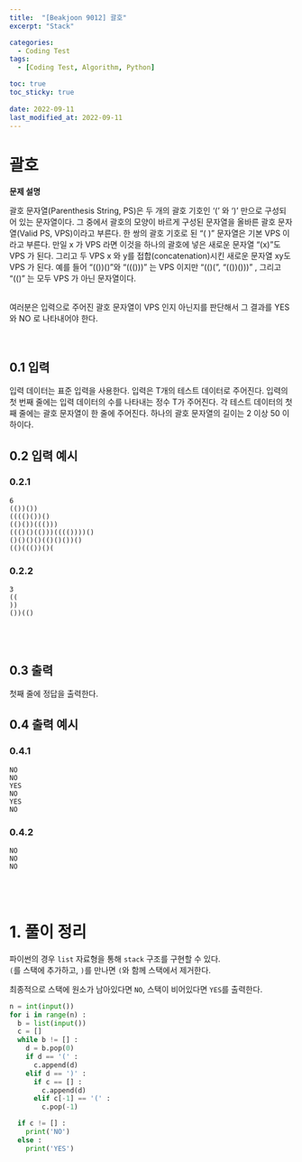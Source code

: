 ```yaml
---
title:  "[Beakjoon 9012] 괄호"
excerpt: "Stack"

categories:
  - Coding Test
tags:
  - [Coding Test, Algorithm, Python]

toc: true
toc_sticky: true
 
date: 2022-09-11
last_modified_at: 2022-09-11
---
```




# 괄호

**문제 설명**

괄호 문자열(Parenthesis String, PS)은 두 개의 괄호 기호인 ‘(’ 와 ‘)’ 만으로 구성되어 있는 문자열이다. 그 중에서 괄호의 모양이 바르게 구성된 문자열을 올바른 괄호 문자열(Valid PS, VPS)이라고 부른다. 한 쌍의 괄호 기호로 된 “( )” 문자열은 기본 VPS 이라고 부른다. 만일 x 가 VPS 라면 이것을 하나의 괄호에 넣은 새로운 문자열 “(x)”도 VPS 가 된다. 그리고 두 VPS x 와 y를 접합(concatenation)시킨 새로운 문자열 xy도 VPS 가 된다. 예를 들어 “(())()”와 “((()))” 는 VPS 이지만 “(()(”, “(())()))” , 그리고 “(()” 는 모두 VPS 가 아닌 문자열이다. <br><br>

여러분은 입력으로 주어진 괄호 문자열이 VPS 인지 아닌지를 판단해서 그 결과를 YES 와 NO 로 나타내어야 한다. 





<br>

## 0.1 입력

입력 데이터는 표준 입력을 사용한다. 입력은 T개의 테스트 데이터로 주어진다. 입력의 첫 번째 줄에는 입력 데이터의 수를 나타내는 정수 T가 주어진다. 각 테스트 데이터의 첫째 줄에는 괄호 문자열이 한 줄에 주어진다. 하나의 괄호 문자열의 길이는 2 이상 50 이하이다. 
<br>


## 0.2 입력 예시

### 0.2.1 
```
6
(())())
(((()())()
(()())((()))
((()()(()))(((())))()
()()()()(()()())()
(()((())()(
```

### 0.2.2
```
3
((
))
())(()
```





<br>
<br>


## 0.3 출력

첫째 줄에 정답을 출력한다.
<br>


## 0.4 출력 예시

### 0.4.1 
```
NO
NO
YES
NO
YES
NO
```

### 0.4.2
```
NO
NO
NO
```





<br><br>

# 1. 풀이 정리

파이썬의 경우 `list` 자료형을 통해 `stack` 구조를 구현할 수 있다. <br>
`(`를 스택에 추가하고, `)`를 만나면 `(`와 함께 스택에서 제거한다.

최종적으로 스택에 원소가 남아있다면 `NO`, 스택이 비어있다면 `YES`를 출력한다.
<br>


```python
n = int(input())
for i in range(n) : 
  b = list(input())
  c = []
  while b != [] :
    d = b.pop(0)
    if d == '(' : 
      c.append(d)
    elif d == ')' :
      if c == [] : 
        c.append(d)
      elif c[-1] == '(' : 
        c.pop(-1)

  if c != [] : 
    print('NO')
  else :  
    print('YES')

```


<br>





